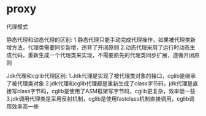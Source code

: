 # proxy
代理模式

静态代理和动态代理的区别:
1.静态代理只能手动完成代理操作，如果被代理类新增方法，代理类需要同步新增，违背了开闭原则
2.动态代理采用了运行时动态生成代码，重新生成一个代理类来实现，不需要原先的代理类同步扩展，遵循开闭原则

Jdk代理和cglib代理区别:
1.Jdk代理是实现了被代理类对象的接口，cglib是继承了被代理类对象
2.jdk代理和cglib代理都是重新生成了class字节码，jdk代理是直接写class字节码，cglib是使用了ASM框架写字节码，cglib更复杂，效率低一些
3.jdk调用代理类是采用反射机制，cglib是使用fastclass机制直接调用，cglib调用效率高一些
 
